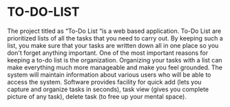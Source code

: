 # TO-DO-LIST
The project titled as “To-Do List “is a web based application. To-Do List are prioritized lists of all the tasks that you need to carry out. By keeping such a list, you make sure that your tasks are written down all in one place so you don't forget anything important. One of the most important reasons for keeping a to-do list is the organization. Organizing your tasks with a list can make everything much more manageable and make you feel grounded. The system will maintain information about various users who will be able to access the system. Software provides facility for quick add (lets you capture and organize tasks in seconds), task view (gives you complete picture of any task), delete task (to free up your mental space).
